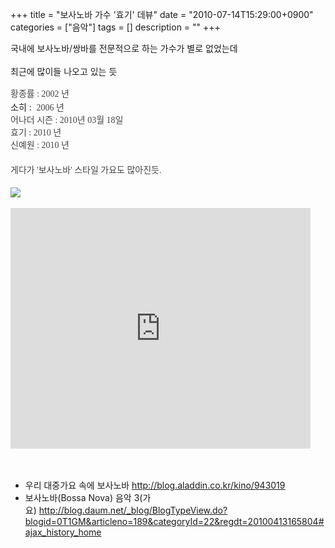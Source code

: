 +++
title = "보사노바 가수 '효기' 데뷰"
date = "2010-07-14T15:29:00+0900"
categories = ["음악"]
tags = []
description = ""
+++
<span class="copyright_entry" style="display:block;" title="보사노바 가수 '효기' 데뷰@@**@@http://shed.egloos.com/3363604"></span>
<div>
 국내에 보사노바/쌍바를 전문적으로 하는 가수가 별로 없었는데
</div>
<div>
 <br>
</div>
<div>
 최근에 많이들 나오고 있는 듯
</div>
<div>
 <br>
</div>
<div>
 <span class="Apple-style-span" style="font-family: 돋움; line-height: 20px; color: rgb(68, 68, 68); ">황종률 : 2002 년</span>
</div>
<div>
 소히 :&nbsp;
 <span class="Apple-style-span" style="font-family: 돋움; line-height: 20px; color: rgb(68, 68, 68); ">2006 년</span>
</div>
<div>
 <font class="Apple-style-span" color="#444444" face="돋움"><span class="Apple-style-span" style="line-height: 20px;">어나더 시즌 :&nbsp;2010년 03월 18일</span></font>
</div>
<div>
 <span class="Apple-style-span" style="font-family: 돋움; line-height: 20px; color: rgb(68, 68, 68); ">효기 : 2010 년</span>
</div>
<div>
 <span class="Apple-style-span" style="font-family: 돋움; line-height: 20px; color: rgb(68, 68, 68); ">신예원 : 2010 년</span>
</div>
<div>
 <span class="Apple-style-span" style="font-family: 돋움; line-height: 20px; color: rgb(68, 68, 68); "><br></span>
</div>
<div>
 <span class="Apple-style-span" style="font-family: 돋움; line-height: 20px; color: rgb(68, 68, 68); ">게다가 '보사노바' 스타일 가요도 많아진듯.</span>
</div>
<div>
 <br>
</div>
<span class="Apple-style-span" style="font-family: dotum, 돋움, gulim, 굴림, AppleGothic, Arial, sans-serif; line-height: 18px; color: rgb(67, 67, 67); "><a href="http://cyimg31.cyworld.com/common/file_down.asp?redirect=%2F310012%2F2010%2F7%2F12%2F9%2F0001gL%2Ejpeg" target="_new" style="text-decoration: none; color: rgb(92, 92, 92); "><img src="http://cyimg31.cyworld.com/common/file_down.asp?redirect=%2F310012%2F2010%2F7%2F12%2F9%2F0001gL%2Ejpeg" border="0" name="attach_img" style="border-top-width: 0px; border-right-width: 0px; border-bottom-width: 0px; border-left-width: 0px; border-top-style: none; border-right-style: none; border-bottom-style: none; border-left-style: none; border-color: initial; "></a></span>
<br>
<br>
<embed src="http://www.youtube.com/v/N2ogYn_PjBo&amp;hl=ko_KR&amp;fs=1" type="application/x-shockwave-flash" allowscriptaccess="always" allowfullscreen="true" width="480" height="385">
<div>
 <br>
</div>
<div>
 <br>
</div>
<div>
 <ul>
  <li>우리 대중가요 속에 보사노바&nbsp;<a href="http://blog.aladdin.co.kr/kino/943019">http://blog.aladdin.co.kr/kino/943019</a></li>
  <li><a href="http://blog.aladdin.co.kr/kino/943019"></a>보사노바(Bossa Nova) 음악 3(가요)&nbsp;<a href="http://blog.daum.net/_blog/BlogTypeView.do?blogid=0T1GM&amp;articleno=189&amp;categoryId=22&amp;regdt=20100413165804#ajax_history_home">http://blog.daum.net/_blog/BlogTypeView.do?blogid=0T1GM&amp;articleno=189&amp;categoryId=22&amp;regdt=20100413165804#ajax_history_home</a></li>
 </ul>
</div> 
<!--
       <rdf:RDF xmlns:rdf="http://www.w3.org/1999/02/22-rdf-syntax-ns#"
		    xmlns:dc="http://purl.org/dc/elements/1.1/"
		    xmlns:trackback="http://madskills.com/public/xml/rss/module/trackback/">
       <rdf:Description
	        rdf:about="http://shed.egloos.com/3363604"
	        dc:identifier="http://shed.egloos.com/3363604"
	        dc:title="보사노바 가수 '효기' 데뷰"
	        trackback:ping="http://shed.egloos.com/tb/3363604"/>
       </rdf:RDF>
       -->

<ul></ul>